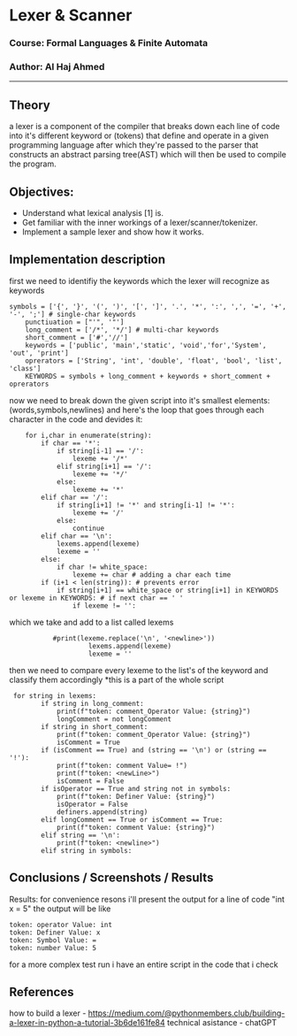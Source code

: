 # Lexer & Scanner
### Course: Formal Languages & Finite Automata
### Author: Al Haj Ahmed
----

## Theory
a lexer is a component of the compiler that breaks down each line of code into it's different keyword or (tokens) that define and operate in a given programming language after which they're passed to the parser
that constructs an abstract parsing tree(AST) which will then be used to compile the program.


## Objectives:

* Understand what lexical analysis [1] is.
* Get familiar with the inner workings of a lexer/scanner/tokenizer.
* Implement a sample lexer and show how it works.


## Implementation description

first we need to identifiy the keywords which the lexer will recognize as keywords
```
symbols = ['{', '}', '(', ')', '[', ']', '.', '*', ':', ',', '=', '+', '-', ';'] # single-char keywords
    punctiuation = ["'", '"']
    long_comment = ['/*', '*/'] # multi-char keywords
    short_comment = ['#','//']
    keywords = ['public', 'main','static', 'void','for','System', 'out', 'print']
    oprerators = ['String', 'int', 'double', 'float', 'bool', 'list', 'class']
    KEYWORDS = symbols + long_comment + keywords + short_comment + oprerators
```

now we need to break down the given script into it's smallest elements:(words,symbols,newlines) and here's the loop that goes through each character in the code and devides it:
```
    for i,char in enumerate(string):
        if char == '*':
            if string[i-1] == '/':
                lexeme += '/*'
            elif string[i+1] == '/':
                lexeme += '*/'
            else:
                lexeme += '*'
        elif char == '/':
            if string[i+1] != '*' and string[i-1] != '*':
                lexeme += '/'
            else:
                continue
        elif char == '\n':
            lexems.append(lexeme)
            lexeme = ''
        else:
            if char != white_space:
                lexeme += char # adding a char each time
        if (i+1 < len(string)): # prevents error
            if string[i+1] == white_space or string[i+1] in KEYWORDS or lexeme in KEYWORDS: # if next char == ' '
                if lexeme != '':
```
which we take and add to a list called lexems
```
           #print(lexeme.replace('\n', '<newline>'))
                    lexems.append(lexeme)
                    lexeme = ''
```
then we need to compare every lexeme to the list's of the keyword and classify them accordingly
*this is a part of the whole script
```
 for string in lexems:
        if string in long_comment:
            print(f"token: comment_Operator Value: {string}")
            longComment = not longComment
        if string in short_comment:
            print(f"token: comment_Operator Value: {string}")
            isComment = True
        if (isComment == True) and (string == '\n') or (string == '!'):
            print(f"token: comment Value= !")
            print(f"token: <newLine>")
            isComment = False
        if isOperator == True and string not in symbols:
            print(f"token: Definer Value: {string}")
            isOperator = False
            definers.append(string)
        elif longComment == True or isComment == True:
            print(f"token: comment Value: {string}")
        elif string == '\n':
            print(f"token: <newline>")
        elif string in symbols:
```


## Conclusions / Screenshots / Results
Results:
for convenience resons i'll present the output
for a line of code "int x = 5" the output will be like 
```
token: operator Value: int
token: Definer Value: x
token: Symbol Value: =
token: number Value: 5
```
for a more complex test run i have an entire script in the code that i check
## References
how to build a lexer - https://medium.com/@pythonmembers.club/building-a-lexer-in-python-a-tutorial-3b6de161fe84
technical asistance - chatGPT
